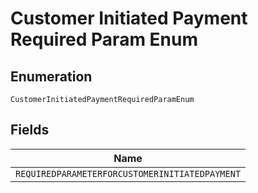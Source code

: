 
# Customer Initiated Payment Required Param Enum

## Enumeration

`CustomerInitiatedPaymentRequiredParamEnum`

## Fields

| Name |
|  --- |
| `REQUIREDPARAMETERFORCUSTOMERINITIATEDPAYMENT` |

